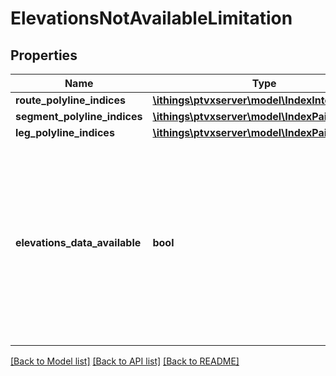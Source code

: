 # ElevationsNotAvailableLimitation

## Properties
Name | Type | Description | Notes
------------ | ------------- | ------------- | -------------
**route_polyline_indices** | [**\ithings\ptvxserver\model\IndexInterval[]**](IndexInterval.md) |  | [optional] 
**segment_polyline_indices** | [**\ithings\ptvxserver\model\IndexPairInterval[]**](IndexPairInterval.md) |  | [optional] 
**leg_polyline_indices** | [**\ithings\ptvxserver\model\IndexPairInterval[]**](IndexPairInterval.md) |  | [optional] 
**elevations_data_available** | **bool** | Specifies whether elevation data are available at all. If true, the route is beyond the limits of the data, otherwise elevations could not be calculated, at all. | 

[[Back to Model list]](../../README.md#documentation-for-models) [[Back to API list]](../../README.md#documentation-for-api-endpoints) [[Back to README]](../../README.md)

